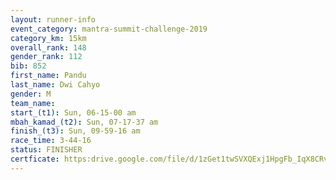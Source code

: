 ```yaml
---
layout: runner-info 
event_category: mantra-summit-challenge-2019 
category_km: 15km 
overall_rank: 148
gender_rank: 112
bib: 852
first_name: Pandu
last_name: Dwi Cahyo
gender: M
team_name: 
start_(t1): Sun, 06-15-00 am
mbah_kamad_(t2): Sun, 07-17-37 am
finish_(t3): Sun, 09-59-16 am
race_time: 3-44-16
status: FINISHER
certficate: https:drive.google.com/file/d/1zGet1twSVXQExj1HpgFb_IqX8CRvqGR2/view?usp=sharing
---
```

